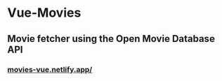 # Vue-Movies

## Movie fetcher using the Open Movie Database API

### [movies-vue.netlify.app/](https://movies-vue.netlify.app/)
